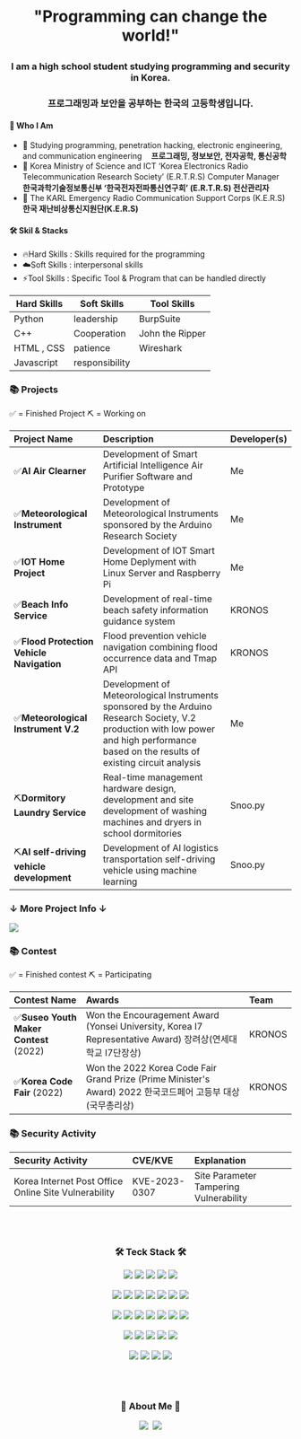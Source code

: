 <h1 align='center'> "Programming can change the world!" </p>

<h3 align='center'> I am a high school student studying programming and security in Korea. </p>
<h3 align='center'> 프로그래밍과 보안을 공부하는 한국의 고등학생입니다. </p>

#### 🧑 Who I Am

- 📖 Studying programming, penetration hacking, electronic engineering, and communication engineering
  **ㅤ프로그래밍, 정보보안, 전자공학, 통신공학**
- 📡 Korea Ministry of Science and ICT ‘Korea Electronics Radio Telecommunication Research Society’ (E.R.T.R.S) Computer Manager
  **ㅤ한국과학기술정보통신부 ‘한국전자전파통신연구회’ (E.R.T.R.S) 전산관리자**
- 💼 The KARL Emergency Radio Communication Support Corps (K.E.R.S) 
  **한국 재난비상통신지원단(K.E.R.S)**

#### 🛠  Skil & Stacks

- 🔥Hard Skills : Skills required for the programming
- ☁️Soft Skills : interpersonal skills
- ⚡️Tool Skills : Specific Tool & Program that can be handled directly
<!--
- 🔥 Development using Python
- ☁️ Cloud Computing or Server Operate
- ⚡️ Circuit Design and Development Using Electronic Engineering
-->

| Hard Skills | Soft Skills | Tool Skills |
| --- | --- | --- |
| Python | leadership | BurpSuite |
| C++ | Cooperation | John the Ripper |
| HTML , CSS | patience | Wireshark |
| Javascript | responsibility |  |


### 📚 Projects

✅ = Finished Project
⛏️ = Working on

| Project Name                              | Description                                                                                                                                                   | Developer(s)         |
| :------------------------------------------- | :------------------------------------------------------------------------------------------------------------------------------------------------------------ | :------------------- |
| ✅**AI Air Clearner**         | Development of Smart Artificial Intelligence Air Purifier Software and Prototype        | Me                   |
| ✅**Meteorological Instrument** | Development of Meteorological Instruments sponsored by the Arduino Research Society              | Me                   |
| ✅**IOT Home Project**       | Development of IOT Smart Home Deplyment with Linux Server and Raspberry Pi | Me                   |
| ✅**Beach Info Service**      | Development of real-time beach safety information guidance system                                        | KRONOS               |
| ✅**Flood Protection Vehicle Navigation**         | Flood prevention vehicle navigation combining flood occurrence data and Tmap API | KRONOS               |
| ✅**Meteorological Instrument V.2** | Development of Meteorological Instruments sponsored by the Arduino Research Society, V.2 production with low power and high performance based on the results of existing circuit analysis  | Me                   |
| ⛏️**Dormitory Laundry Service**         | Real-time management hardware design, development and site development of washing machines and dryers in school dormitories | Snoo.py |
| ⛏️**AI self-driving vehicle development**         |Development of AI logistics transportation self-driving vehicle using machine learning | Snoo.py |


<span style='color: red'><h3>↓ More Project Info ↓</p></span> 
<a href="https://kairoshk.notion.site/edd1dbf010e8450f9d03216eb0a422b0?v=27e1f6ff6f1f4c2bac2474bd00852624"><img src="https://user-images.githubusercontent.com/83718994/210532590-49609ffc-0775-4864-8173-9445114373e5.png"/></a>

### 📚 Contest

✅ = Finished contest
⛏️ = Participating

| Contest Name                                          | Awards                                                                                                                                                               | Team   |
| :---------------------------------------------------- | :------------------------------------------------------------------------------------------------------------------------------------------------------------------- | :----- |
| ✅**Suseo Youth Maker Contest** (2022)        | Won the Encouragement Award (Yonsei University, Korea I7 Representative Award) 장려상(연세대학교 I7단장상) | KRONOS |
| ✅**Korea Code Fair** (2022)                | Won the 2022 Korea Code Fair Grand Prize (Prime Minister's Award)   2022 한국코드페어 고등부 대상(국무총리상)     | KRONOS |

### 📚 Security Activity
| Security Activity                                          | CVE/KVE                                                                                                                                                               | Explanation   |
| :---------------------------------------------------- | :------------------------------------------------------------------------------------------------------------------------------------------------------------------- | :----- |
| Korea Internet Post Office Online Site Vulnerability | KVE-2023-0307 | Site Parameter Tampering Vulnerability |


<div align="center">

<h3 align="center">ㅤ</h3>
<h3 align="center">🛠 Teck Stack 🛠</h3>
<p align="center">

  <img src="https://img.shields.io/badge/Python-white?style=flat&logo=Python&logoColor=#3776AB"/></a>
  <img src="https://img.shields.io/badge/C-A8B9CC?style=flat&logo=C&logoColor=#0FAAFF"/></a>
  <img src="https://img.shields.io/badge/HTML5-E34F26?style=flat&logo=HTML5&logoColor=white"/></a>
  <img src="https://img.shields.io/badge/CSS3-1572B6?style=flat&logo=CSS3&logoColor=white"/></a>
  <img src="https://img.shields.io/badge/JavaScript-F7DF1E?style=flat&logo=JavaScript&logoColor=white"/></a>
  <br>
  <br>
  <img src="https://img.shields.io/badge/next.js-000000?style=flat&logo=next.js&logoColor=white"/></a>
  <img src="https://img.shields.io/badge/flutter-02569B?style=flat&logo=flutter&logoColor=white"/></a>
  <img src="https://img.shields.io/badge/node.js-339933?style=flat&logo=node.js&logoColor=white"/></a>
  <img src="https://img.shields.io/badge/react-61DAFB?style=flat&logo=react&logoColor=white"/></a>
  <img src="https://img.shields.io/badge/mysql-4479A1?style=flat&logo=mysql&logoColor=white"/></a>
  <img src="https://img.shields.io/badge/vercel-000000?style=flat&logo=vercel&logoColor=white"/></a>
  <img src="https://img.shields.io/badge/heroku-430098?style=flat&logo=heroku&logoColor=white"/></a>
  <br>
  <br>
  <img src="https://img.shields.io/badge/Bootstrapt-7952B3?style=flat&logo=Bootstrap&logoColor=white"/></a>
  <img src="https://img.shields.io/badge/ESPHome-000000?style=flat&logo=ESPHome&logoColor=white"/></a>
  <img src="https://img.shields.io/badge/pandas-150458?style=flat&logo=pandas&logoColor=white"/></a>
  <img src="https://img.shields.io/badge/OpenCV-5C3EE8?style=flat&logo=OpenCV&logoColor=white"/></a>
  <img src="https://img.shields.io/badge/Raspberry Pi-A22846?style=flat&logo=Raspberry Pi&logoColor=white"/></a>
  <img src="https://img.shields.io/badge/Arduino-00979D?style=flat&logo=Arduino&logoColor=white"/></a>
  <img src="https://img.shields.io/badge/Adafruit-000000?style=flat&logo=Adafruit&logoColor=white"/></a>
  <br>
  <br>
  <img src="https://img.shields.io/badge/oracle-F80000?style=flat&logo=oracle&logoColor=white"> 
  <img src="https://img.shields.io/badge/Amazon EC2-FF9900?style=flat&logo=Amazon EC2&logoColor=white"/></a>
  <img src="https://img.shields.io/badge/Kali Linux-557C94?style=flat&logo=Kali Linux&logoColor=white"/></a>
  <img src="https://img.shields.io/badge/Server Fault-E7282D?style=flat&logo=Server Fault&logoColor=white"/></a>
  <img src="https://img.shields.io/badge/amazonaws-232F3E?style=flat&logo=amazonaws&logoColor=white"> 
  <br>
  <br>
  <img src="https://img.shields.io/badge/Discord-5865F2?style=flat&logo=Discord&logoColor=white"/></a>
  <img src="https://img.shields.io/badge/Telegram-26A5E4?style=flat&logo=Telegram&logoColor=white"/></a>
  <img src="https://img.shields.io/badge/GitHub-gray?style=flat&logo=GitHub&logoColor=black"/></a>
  <img src="https://img.shields.io/badge/Git-blue?style=flat&logo=Git&logoColor=F05032"/></a>

</p>

<h3 align="center">ㅤ</h3>
<h3 align="center"> 🎳 About Me 🎳 </h3>
<p align="center">
  <a href="https://www.instagram.com/dong0_0912/"><img src="https://img.shields.io/badge/Instagram-E4405F?style=flat&logo=Instagram&logoColor=white&link=https://www.instagram.com/dong0_0912/"/></a>&nbsp
  <a href="https://kairoshk.notion.site/Kairos-Security-Programming-6f123472de8c426caf0aef1783357e3c"><img src="https://img.shields.io/badge/GitHub Pages-222222?style=flat&logo=Portfolio&logoColor=white&link=https://kairoshk.notion.site/Kairos-Security-Programming-6f123472de8c426caf0aef1783357e3c"/></a>
</p>

<br>



